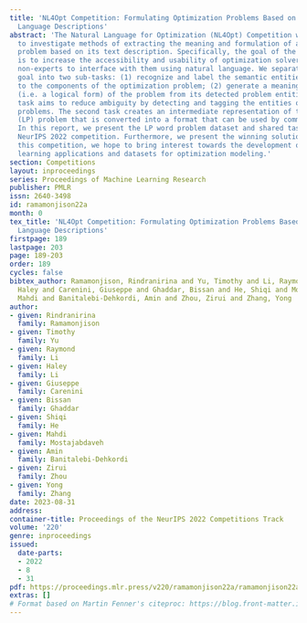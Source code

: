 ```yaml
---
title: 'NL4Opt Competition: Formulating Optimization Problems Based on Their Natural
  Language Descriptions'
abstract: 'The Natural Language for Optimization (NL4Opt) Competition was created
  to investigate methods of extracting the meaning and formulation of an optimization
  problem based on its text description. Specifically, the goal of the competition
  is to increase the accessibility and usability of optimization solvers by allowing
  non-experts to interface with them using natural language. We separate this challenging
  goal into two sub-tasks: (1) recognize and label the semantic entities that correspond
  to the components of the optimization problem; (2) generate a meaning representation
  (i.e. a logical form) of the problem from its detected problem entities. The first
  task aims to reduce ambiguity by detecting and tagging the entities of the optimization
  problems. The second task creates an intermediate representation of the linear programming
  (LP) problem that is converted into a format that can be used by commercial solvers.
  In this report, we present the LP word problem dataset and shared tasks for the
  NeurIPS 2022 competition. Furthermore, we present the winning solutions. Through
  this competition, we hope to bring interest towards the development of novel machine
  learning applications and datasets for optimization modeling.'
section: Competitions
layout: inproceedings
series: Proceedings of Machine Learning Research
publisher: PMLR
issn: 2640-3498
id: ramamonjison22a
month: 0
tex_title: 'NL4Opt Competition: Formulating Optimization Problems Based on Their Natural
  Language Descriptions'
firstpage: 189
lastpage: 203
page: 189-203
order: 189
cycles: false
bibtex_author: Ramamonjison, Rindranirina and Yu, Timothy and Li, Raymond and Li,
  Haley and Carenini, Giuseppe and Ghaddar, Bissan and He, Shiqi and Mostajabdaveh,
  Mahdi and Banitalebi-Dehkordi, Amin and Zhou, Zirui and Zhang, Yong
author:
- given: Rindranirina
  family: Ramamonjison
- given: Timothy
  family: Yu
- given: Raymond
  family: Li
- given: Haley
  family: Li
- given: Giuseppe
  family: Carenini
- given: Bissan
  family: Ghaddar
- given: Shiqi
  family: He
- given: Mahdi
  family: Mostajabdaveh
- given: Amin
  family: Banitalebi-Dehkordi
- given: Zirui
  family: Zhou
- given: Yong
  family: Zhang
date: 2023-08-31
address:
container-title: Proceedings of the NeurIPS 2022 Competitions Track
volume: '220'
genre: inproceedings
issued:
  date-parts:
  - 2022
  - 8
  - 31
pdf: https://proceedings.mlr.press/v220/ramamonjison22a/ramamonjison22a.pdf
extras: []
# Format based on Martin Fenner's citeproc: https://blog.front-matter.io/posts/citeproc-yaml-for-bibliographies/
---
```

